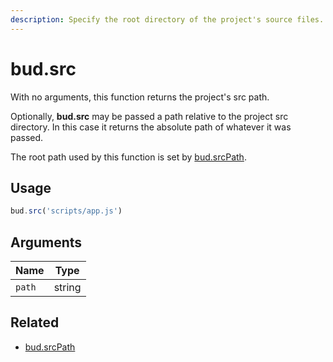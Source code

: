 ```yaml
---
description: Specify the root directory of the project's source files.
---
```


# bud.src

With no arguments, this function returns the project's src path.

Optionally, **bud.src** may be passed a path relative to the project src directory. In this case it returns the absolute path of whatever it was passed.

The root path used by this function is set by [bud.srcPath](config-srcPath.md).

## Usage

```js
bud.src('scripts/app.js')
```

## Arguments

| Name   | Type   |
| ------ | ------ |
| `path` | string |

## Related

- [bud.srcPath](config-srcPath.md)
